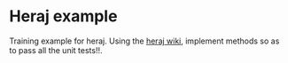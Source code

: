 # Heraj example

Training example for heraj. Using the [heraj wiki](https://github.com/aergoio/heraj/wiki),
implement methods so as to pass all the unit tests!!.
